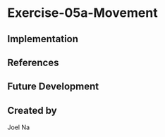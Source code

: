 # Exercise-05a-Movement


## Implementation

## References

## Future Development

## Created by
Joel Na
